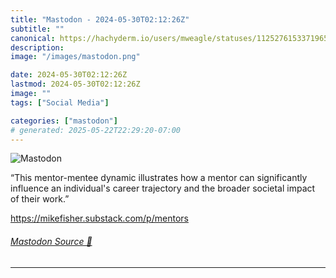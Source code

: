 ```yaml
---
title: "Mastodon - 2024-05-30T02:12:26Z"
subtitle: ""
canonical: https://hachyderm.io/users/mweagle/statuses/112527615337196527
description:
image: "/images/mastodon.png"

date: 2024-05-30T02:12:26Z
lastmod: 2024-05-30T02:12:26Z
image: ""
tags: ["Social Media"]

categories: ["mastodon"]
# generated: 2025-05-22T22:29:20-07:00
---
```

![Mastodon](/images/mastodon.png)

<p>“This mentor-mentee dynamic illustrates how a mentor can significantly influence an individual&#39;s career trajectory and the broader societal impact of their work.”</p><p><a href="https://mikefisher.substack.com/p/mentors" target="_blank" rel="nofollow noopener noreferrer" translate="no"><span class="invisible">https://</span><span class="ellipsis">mikefisher.substack.com/p/ment</span><span class="invisible">ors</span></a></p>


###### [Mastodon Source 🐘](https://hachyderm.io/@mweagle/112527615337196527)

___
